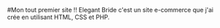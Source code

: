 #Mon tout premier site !!
Elegant Bride c'est un site e-commerce que j'ai crée en utilisant  HTML, CSS et PHP.
